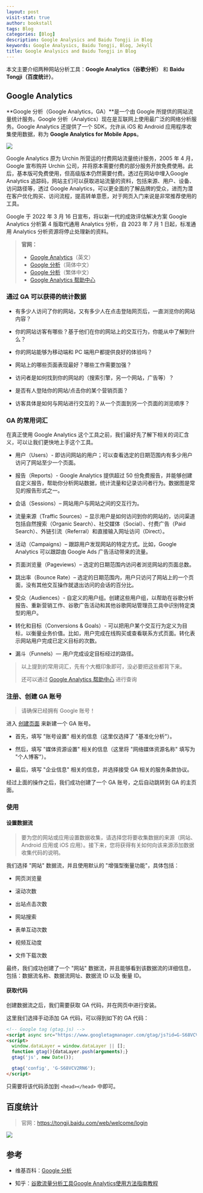 ```yaml
---
layout: post
visit-stat: true
author: bookstall
tags: Blog
categories: [Blog]
description: Google Analysics and Baidu Tongji in Blog
keywords: Google Analysics, Baidu Tongji, Blog, Jekyll
title: Google Analysics and Baidu Tongji in Blog
---
```


本文主要介绍两种网站分析工具：**Google Analytics（谷歌分析）** 和 **Baidu Tongji（百度统计）**。

## Google Analytics

**Google 分析（Google Analytics，GA）**是一个由 Google 所提供的网站流量统计服务。Google 分析（Analytics）现在是互联网上使用最广泛的网络分析服务。Google Analytics 还提供了一个 SDK，允许从 iOS 和 Android 应用程序收集使用数据，称为 **Google Analytics for Mobile Apps**。

![](https://upload.wikimedia.org/wikipedia/commons/thumb/4/46/Google_Analytics_Logo_2015.png/330px-Google_Analytics_Logo_2015.png)

Google Analytics 原为 Urchin 所营运的付费网站流量统计服务，2005 年 4 月，Google 宣布购并 Urchin 公司，并将原本需要付费的部分服务开放免费使用。此后，基本版可免费使用，但高级版本仍然需要付费。透过在网站中埋入Google Analytics 追踪码，网站主们可以获取进站流量的资料，包括来源、用户、设备、访问路径等，透过 Google Analytics，可以更全面的了解品牌的受众，进而为潜在客户优化购买、访问流程，提高转单意愿，对于网页入门来说是非常推荐使用的工具。

Google 于 2022 年 3 月 16 日宣布，将以新一代的成效评估解决方案 Google Analytics 分析第 4 版取代通用 Analytics 分析，自 2023 年 7 月 1 日起，标准通用 Analytics 分析资源将停止处理新的资料。

> **官网：**
> - [Google Analytics](http://www.google.com/intl/en/analytics/)（英文）
> - [Google 分析](http://www.google.cn/intl/zh-CN/analytics/)（简体中文）
> - [Google 分析](http://www.google.com/intl/zh-TW/analytics/)（繁体中文）
> - [Google Analytics 帮助中心](https://support.google.com/analytics/)

### 通过 GA 可以获得的统计数据

- 有多少人访问了你的网站，又有多少人在点击登陆网页后，一直浏览你的网站内容？

- 你的网站访客有哪些？基于他们在你的网站上的交互行为，你能从中了解到什么？

- 你的网站能够为移动端和 PC 端用户都提供良好的体验吗？

- 网站上的哪些页面表现最好？哪些工作需要加强？

- 访问者是如何找到你的网站的（搜索引擎，另一个网站，广告等）？

- 是否有人登陆你的网站/点击你的某个营销页面？

- 访客具体是如何与网站进行交互的？从一个页面到另一个页面的浏览顺序？

### GA 的常用词汇

在真正使用 Google Analytics 这个工具之前，我们最好先了解下相关的词汇含义，可以让我们更快地上手这个工具。

- 用户（Users）- 即访问网站的用户；可以查看选定的日期范围内有多少用户访问了网站至少一个页面。

- 报告（Reports）- Google Analytics 提供超过 50 份免费报告，并能够创建自定义报告，帮助你分析网站数据，统计流量和记录访问者行为。数据图是常见的报告形式之一。

- 会话（Sessions）– 网站用户与网站之间的交互行为。

- 流量来源（Traffic Sources）– 显示用户是如何访问到你的网站的，访问渠道包括自然搜索（Organic Search）、社交媒体（Social）、付费广告（Paid Search）、外链引流（Referral）和直接输入网址访问（Direct）。

- 活动（Campaigns）– 跟踪用户发现网站的特定方式。比如，Google Analytics 可以跟踪由 Google Ads 广告活动带来的流量。

- 页面浏览量（Pageviews）– 选定的日期范围内访问者浏览网站的页面总数。

- 跳出率（Bounce Rate）– 选定的日期范围内，用户只访问了网站上的一个页面，没有其他交互操作就退出访问的会话的百分比。

- 受众（Audiences）- 自定义的用户组。创建这些用户组，以帮助在谷歌分析报告、重新营销工作、谷歌广告活动和其他谷歌网站管理员工具中识别特定类型的用户。

- 转化和目标（Conversions & Goals）- 可以把用户某个交互行为定义为目标，以衡量业务价值。比如，用户完成在线购买或查看联系方式页面。转化表示网站用户完成已定义目标的次数。

- 漏斗（Funnels）— 用户完成设定目标经过的路径。

> 以上提到的常用词汇，先有个大概印象即可，没必要把这些都背下来。
> 
> 还可以通过 [Google Analytics 帮助中心](https://support.google.com/analytics/) 进行查询


### 注册、创建 GA 账号

> 请确保已经拥有 Google 账号！

进入 [创建页面](https://analytics.google.com/analytics/web/provision/#/provision/create) 来新建一个 GA 账号。

- 首先，填写 "账号设置" 相关的信息（这里仅选择了 "基准化分析"）。

- 然后，填写 "媒体资源设置" 相关的信息（这里将 "网络媒体资源名称" 填写为 "个人博客"）。

- 最后，填写 "企业信息" 相关的信息，并选择接受 GA 相关的服务条款协议。

经过上面的操作之后，我们成功创建了一个 GA 账号，之后自动跳转到 GA 的主页面。


### 使用

#### 设置数据流

> 要为您的网站或应用设置数据收集，请选择您将要收集数据的来源（网站、Android 应用或 iOS 应用）。接下来，您将获得有关如何向该来源添加数据收集代码的说明。

我们选择 "网站" 数据流，并且使用默认的 "增强型衡量功能"，具体包括：

- 网页浏览量

- 滚动次数

- 出站点击次数

- 网站搜索

- 表单互动次数

- 视频互动度

- 文件下载次数

最终，我们成功创建了一个 "网站" 数据流，并且能够看到该数据流的详细信息，包括：数据流名称、数据流网址、数据流 ID 以及 衡量 ID。

#### 获取代码

创建数据流之后，我们需要获取 GA 代码，并在网页中进行安装。

这里我们选择手动添加 GA 代码，可以得到如下的 GA 代码：

```html
<!-- Google tag (gtag.js) -->
<script async src="https://www.googletagmanager.com/gtag/js?id=G-S68VCV2RN6"></script>
<script>
  window.dataLayer = window.dataLayer || [];
  function gtag(){dataLayer.push(arguments);}
  gtag('js', new Date());

  gtag('config', 'G-S68VCV2RN6');
</script>
```

只需要将该代码添加到 `<head></head>` 中即可。



## 百度统计

> 官网：https://tongji.baidu.com/web/welcome/login

![](https://tongji.baidu.com/web5/image/logo.png?__v=1664186255948)

## 参考

- 维基百科：[Google 分析](https://zh.wikipedia.org/zh-cn/Google%E5%88%86%E6%9E%90)

- 知乎：[谷歌流量分析工具Google Analytics使用方法指南教程](https://zhuanlan.zhihu.com/p/136378374)






